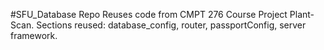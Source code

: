 #SFU_Database Repo
Reuses code from CMPT 276 Course Project Plant-Scan. Sections reused: database_config, router, passportConfig, server framework. 


